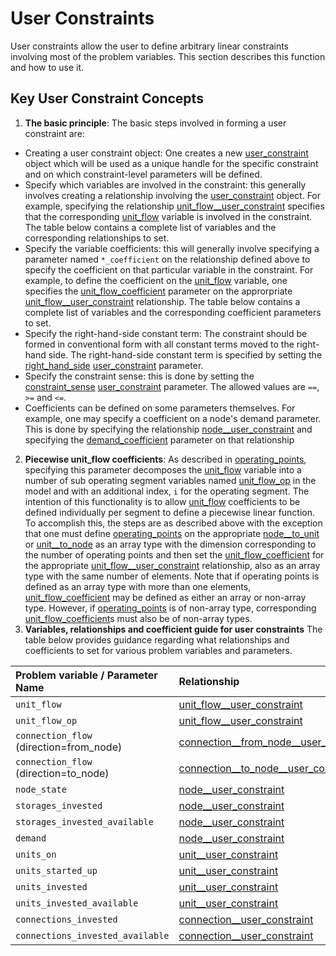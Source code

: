 # User Constraints
User constraints allow the user to define arbitrary linear constraints involving most of the problem variables. This section describes this function and how to use it.

## Key User Constraint Concepts
1. **The basic principle**: The basic steps involved in forming a user constraint are:
 - Creating a user constraint object: One creates a new [user\_constraint](@ref) object which will be used as a unique handle for the specific constraint and on which constraint-level parameters will be defined.
  - Specify which variables are involved in the constraint: this generally involves creating a relationship involving the [user\_constraint](@ref) object. For example, specifying the relationship [unit\_flow\_\_user\_constraint](@ref) specifies that the corresponding [unit\_flow](@ref) variable is involved in the constraint. The table below contains a complete list of variables and the corresponding relationships to set.
  - Specify the variable coefficients: this will generally involve specifying a parameter named `*_coefficient` on the relationship defined above to specify the coefficient on that particular variable in the constraint. For example, to define the coefficient on the [unit\_flow](@ref) variable, one specifies the [unit\_flow\_coefficient](@ref) parameter on the approrpriate [unit\_flow\__user_constraint](@ref) relationship. The table below contains a complete list of variables and the corresponding coefficient parameters to set.
  - Specify the right-hand-side constant term: The constraint should be formed in conventional form with all constant terms moved to the right-hand side. The right-hand-side constant term is specified by setting the [right\_hand\_side](@ref) [user\_constraint](@ref) parameter.
   - Specify the constraint sense: this is done by setting the [constraint\_sense](@ref) [user\_constraint](@ref) parameter. The allowed values are `==`, `>=` and `<=`.
   - Coefficients can be defined on some parameters themselves. For example, one may specify a coefficient on a node's demand parameter. This is done by specifying the relationship [node\_\_user\_constraint](@ref) and specifying the [demand\_coefficient](@ref) parameter on that relationship
2. **Piecewise unit_flow coefficients**: As described in [operating\_points](@ref), specifying this parameter decomposes the [unit\_flow](@ref) variable into a number of sub operating segment variables named [unit\_flow\_op](@ref) in the model and with an additional index, `i` for the operating segment. The intention of this functionality is to allow [unit\_flow](@ref) coefficients to be defined individually per segment to define a piecewise linear function. To accomplish this, the steps are as described above with the exception that one must define [operating\_points](@ref) on the appropriate [node\_\_to\_unit](@ref) or [unit\_\_to\_node](@ref) as an array type with the dimension corresponding to the number of operating points and then set the [unit\_flow\_coefficient](@ref) for the appropriate [unit\_flow\_\_user\_constraint](@ref) relationship, also as an array type with the same number of elements. Note that if operating points is defined as an array type with more than one elements, [unit\_flow\_coefficient](@ref) may be defined as either an array or non-array type. However, if [operating\_points](@ref) is of non-array type, corresponding [unit\_flow\_coefficient](@ref)s must also be of non-array types.
3. **Variables, relationships and coefficient guide for user constraints** The table below provides guidance regarding what relationships and coefficients to set for various problem variables and parameters.

| Problem variable / Parameter Name       | Relationship                                          | Parameter                                       |
|:----------------------------------------|:------------------------------------------------------|:------------------------------------------------|
|`unit_flow`                              |[unit\_flow\_\_user\_constraint](@ref)                 |[unit\_flow\_coefficient](@ref) (non-array type) |
|`unit_flow_op`                           |[unit\_flow\_\_user\_constraint](@ref)                 |[unit\_flow\_coefficient](@ref) (array type)     |
|`connection_flow` (direction=from_node)  |[connection\_\_from\_node\_\_user\_constraint](@ref)   |[connection\_flow\_coefficient](@ref)            |
|`connection_flow` (direction=to_node)    |[connection\_\_to\_node\_\_user\_constraint](@ref)     |[connection\_flow\_coefficient](@ref)            |
|`node_state`                             |[node\_\_user\_constraint](@ref)                       |[node\_state\_coefficient](@ref)                 |
|`storages_invested`                      |[node\_\_user\_constraint](@ref)                       |[storages\_invested\_coefficient](@ref)          |
|`storages_invested_available`            |[node\_\_user\_constraint](@ref)                       |[storages\_invested\_available\_coefficient](@ref)|
|`demand`                                 |[node\_\_user\_constraint](@ref)                       |[demand\_coefficient](@ref)                      |
|`units_on`                               |[unit\_\_user\_constraint](@ref)                       |[units\_on\_coefficient](@ref)                   |
|`units_started_up`                       |[unit\_\_user\_constraint](@ref)                       |[units\_started\_up\_coefficient](@ref)          |
|`units_invested`                         |[unit\_\_user\_constraint](@ref)                       |[units\_invested\_coefficient](@ref)             |
|`units_invested_available`               |[unit\_\_user\_constraint](@ref)                       |[units\_invested\_available\_coefficient](@ref)  |
|`connections_invested`                   |[connection\_\_user\_constraint](@ref)                 |[connections\_invested\_coefficient](@ref)       |
|`connections_invested_available`         |[connection\_\_user\_constraint](@ref)                 |[connections\_invested\_available\_coefficient](@ref)|
